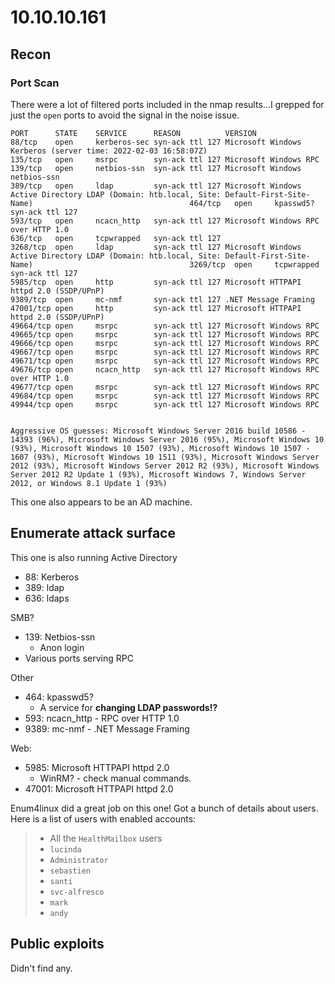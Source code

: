 # 10.10.10.161

## Recon

### Port Scan
There were a lot of filtered ports included in the nmap results...I grepped for just the `open` ports to avoid the signal in the noise issue.

```test
PORT      STATE    SERVICE      REASON          VERSION
88/tcp    open     kerberos-sec syn-ack ttl 127 Microsoft Windows Kerberos (server time: 2022-02-03 16:58:07Z)                                                               135/tcp   open     msrpc        syn-ack ttl 127 Microsoft Windows RPC                                                                                                        139/tcp   open     netbios-ssn  syn-ack ttl 127 Microsoft Windows netbios-ssn                                                                                                389/tcp   open     ldap         syn-ack ttl 127 Microsoft Windows Active Directory LDAP (Domain: htb.local, Site: Default-First-Site-Name)                                   464/tcp   open     kpasswd5?    syn-ack ttl 127                                                                                                                              593/tcp   open     ncacn_http   syn-ack ttl 127 Microsoft Windows RPC over HTTP 1.0                                                                                          636/tcp   open     tcpwrapped   syn-ack ttl 127                                                                                                                              3268/tcp  open     ldap         syn-ack ttl 127 Microsoft Windows Active Directory LDAP (Domain: htb.local, Site: Default-First-Site-Name)                                   3269/tcp  open     tcpwrapped   syn-ack ttl 127                                                                                                                              5985/tcp  open     http         syn-ack ttl 127 Microsoft HTTPAPI httpd 2.0 (SSDP/UPnP)                                                                                      9389/tcp  open     mc-nmf       syn-ack ttl 127 .NET Message Framing                                                                                                         47001/tcp open     http         syn-ack ttl 127 Microsoft HTTPAPI httpd 2.0 (SSDP/UPnP)                                                                                      49664/tcp open     msrpc        syn-ack ttl 127 Microsoft Windows RPC                                                                                                        49665/tcp open     msrpc        syn-ack ttl 127 Microsoft Windows RPC                                                                                                        49666/tcp open     msrpc        syn-ack ttl 127 Microsoft Windows RPC                                                                                                        49667/tcp open     msrpc        syn-ack ttl 127 Microsoft Windows RPC                                                                                                        49671/tcp open     msrpc        syn-ack ttl 127 Microsoft Windows RPC                                                                                                        49676/tcp open     ncacn_http   syn-ack ttl 127 Microsoft Windows RPC over HTTP 1.0                                                                                          49677/tcp open     msrpc        syn-ack ttl 127 Microsoft Windows RPC                                                                                                        49684/tcp open     msrpc        syn-ack ttl 127 Microsoft Windows RPC                                                                                                        49944/tcp open     msrpc        syn-ack ttl 127 Microsoft Windows RPC 


Aggressive OS guesses: Microsoft Windows Server 2016 build 10586 - 14393 (96%), Microsoft Windows Server 2016 (95%), Microsoft Windows 10 (93%), Microsoft Windows 10 1507 (93%), Microsoft Windows 10 1507 - 1607 (93%), Microsoft Windows 10 1511 (93%), Microsoft Windows Server 2012 (93%), Microsoft Windows Server 2012 R2 (93%), Microsoft Windows Server 2012 R2 Update 1 (93%), Microsoft Windows 7, Windows Server 2012, or Windows 8.1 Update 1 (93%)
```

This one also appears to be an AD machine.

## Enumerate attack surface

This one is also running Active Directory
- 88: Kerberos
- 389: ldap
- 636: ldaps

SMB?
- 139: Netbios-ssn
	- Anon login
- Various ports serving RPC

Other
- 464: kpasswd5?
	- A service for **changing LDAP passwords!?**
- 593: ncacn_http - RPC over HTTP 1.0
- 9389: mc-nmf - .NET Message Framing

Web:
- 5985: Microsoft HTTPAPI httpd 2.0
	- WinRM? - check manual commands.
- 47001: Microsoft HTTPAPI httpd 2.0


Enum4linux did a great job on this one! Got a bunch of details about users.
Here is a list of users with enabled accounts:
> - All the `HealthMailbox` users
> - `lucinda`
> - `Administrator`
> - `sebastien`
> - `santi`
> - `svc-alfresco`
> - `mark`
> - `andy`

## Public exploits

Didn't find any.

